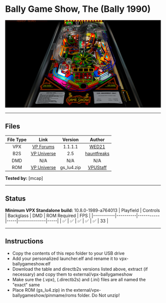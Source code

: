 # Bally Game Show, The (Bally 1990)

![Table Preview](../../images/vpx-bally-game-show-preview.png)

---

## Files
| File Type | Link | Version | Author |
|:---------:|:----:|:-------:|:------:|
| VPX | [VP Forums](https://www.vpforums.org/index.php?app=downloads&showfile=17768) | 1.1.1.1 | [WED21](https://www.vpforums.org/index.php?s=3de704e3c35f0e5ebfa93740284ec896&showuser=89286) |
| B2S | [VP Universe](https://vpuniverse.com/files/file/10916-the-bally-game-show-bally-1990-b2s-full-dmd/) | 2.5 | [hauntfreaks](https://vpuniverse.com/profile/5216-hauntfreaks/) |
| DMD | N/A | N/A | N/A |
| ROM | [VP Universe](https://vpuniverse.com/files/file/574-game-show-lu-4-europe/) | gs_lu4.zip | [VPUStaff](https://vpuniverse.com/profile/50-vpustaff/) |

**Tested by:** [mcap]

---

## Status 
**Minimum VPX Standalone build:** 10.8.0-1989-a764013
| Playfield | Controls | Backglass | DMD | ROM Required | FPS | 
|-----------|----------|-----------|-----|--------------|-----|
| :white_check_mark: | :white_check_mark: | :white_check_mark: | :white_check_mark: | :white_check_mark: | 33 |

---

## Instructions
- Copy the contents of this repo folder to your USB drive
- Add your personalized launcher.elf and rename it to vpx-ballygameshow.elf
- Download the table and directb2s versions listed above, extract (if necessary) and copy them to external/vpx-ballygameshow
- Make sure the (.vpx), (.directb2s) and (.ini) files are all named the "exact" same
- Place ROM (gs_lu4.zip) in the external/vpx-ballygameshow/pinmame/roms folder. Do Not unzip!
